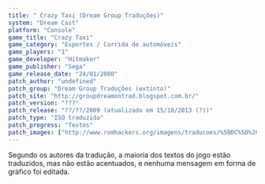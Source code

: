 ```yaml
---
title: " Crazy Taxi (Dream Group Traduções)"
system: "Dream Cast"
platform: "Console"
game_title: "Crazy Taxi"
game_category: "Esportes / Corrida de automóveis"
game_players: "1"
game_developer: "Hitmaker"
game_publisher: "Sega"
game_release_date: "24/01/2000"
patch_author: "undefined"
patch_group: "Dream Group Traduções (extinto)"
patch_site: "http://groupdreamontrad.blogspot.com.br/"
patch_version: "???"
patch_release: "??/??/2009 (atualizado em 15/10/2013 (?))"
patch_type: "ISO traduzida"
patch_progress: "Textos"
patch_images: ["http://www.romhackers.org/imagens/traducoes/%5BDC%5D%20Crazy%20Taxi%20-%20Dream%20Group%20Tradu%C3%A7%C3%B5es%20-%201.jpg","http://www.romhackers.org/imagens/traducoes/%5BDC%5D%20Crazy%20Taxi%20-%20Dream%20Group%20Tradu%C3%A7%C3%B5es%20-%202.jpg","http://www.romhackers.org/imagens/traducoes/%5BDC%5D%20Crazy%20Taxi%20-%20Dream%20Group%20Tradu%C3%A7%C3%B5es%20-%203.jpg"]
---
```

Segundo os autores da tradução, a maioria dos textos do jogo estão traduzidos, mas não estão acentuados, e nenhuma mensagem em forma de gráfico foi editada.